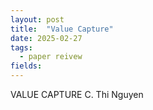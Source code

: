 ```yaml
---
layout: post
title:  "Value Capture"
date: 2025-02-27
tags:
  - paper reivew
fields:
---
```


VALUE CAPTURE
C. Thi Nguyen


